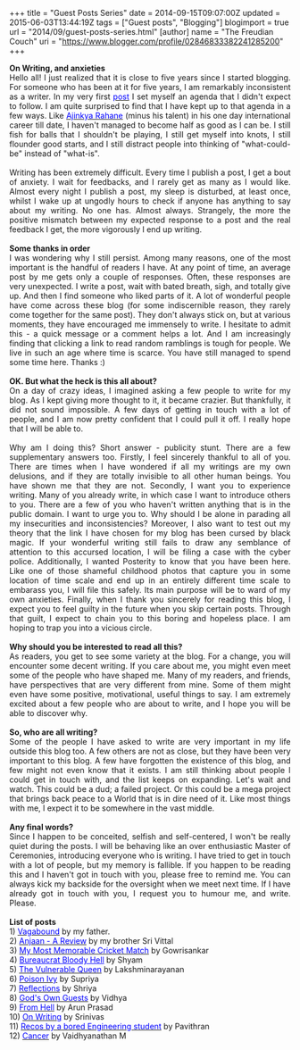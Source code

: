 +++
title = "Guest Posts Series"
date = 2014-09-15T09:07:00Z
updated = 2015-06-03T13:44:19Z
tags = ["Guest posts", "Blogging"]
blogimport = true 
url = "2014/09/guest-posts-series.html"
[author]
	name = "The Freudian Couch"
	uri = "https://www.blogger.com/profile/02846833382241285200"
+++

<div dir="ltr" style="text-align: left;" trbidi="on">
<div style="text-align: justify;">
<b>On Writing, and anxieties</b></div>
<div style="text-align: justify;">
Hello all! I just realized that it is close to five years since I started blogging. For someone who has been at it for five years, I am remarkably inconsistent as a writer. In my very first <a href="http://adarsh89.blogspot.com/2009/11/me-too.html" target="_blank"><span style="color: blue;">post</span></a>&nbsp;I set myself an agenda that I didn't expect to follow. I am quite surprised to find that I have kept up to that agenda in a few ways. Like <a href="http://www.espncricinfo.com/india/content/player/277916.html" target="_blank"><span style="color: blue;">Ajinkya Rahane</span></a>&nbsp;(minus his talent) in his one day international career till date, I haven't managed to become half as good as I can be. I still fish for balls that I shouldn't be playing, I still get myself into knots, I still flounder good starts, and I still distract people into thinking of "what-could-be" instead of "what-is".&nbsp;</div>
<div style="text-align: justify;">
<br /></div>
<div style="text-align: justify;">
Writing has been extremely difficult. Every time I publish a post, I get a bout of anxiety. I wait for feedbacks, and I rarely get as many as I would like. Almost every night I publish a post, my sleep is disturbed, at least once, whilst I wake up at ungodly hours to check if anyone has anything to say about my writing. No one has. Almost always. Strangely, the more the positive mismatch between my expected response to a post and the real feedback I get, the more vigorously I end up writing.&nbsp;</div>
<div style="text-align: justify;">
<br /></div>
<div style="text-align: justify;">
<b>Some thanks in order</b></div>
<div style="text-align: justify;">
I was wondering why I still persist. Among many reasons, one of the most important is the handful of readers I have. At any point of time, an average post by me gets only a couple of responses. Often, these responses are very unexpected. I write a post, wait with bated breath, sigh, and totally give up. And then I find someone who liked parts of it. A lot of wonderful people have come across these blog (for some indiscernible reason, they rarely come together for the same post). They don't always stick on, but at various moments, they have encouraged me immensely to write. I hesitate to admit this - a quick message or a comment helps a lot. And I am increasingly finding that clicking a link to read random ramblings is tough for people. We live in such an age where time is scarce. You have still managed to spend some time here. Thanks :)</div>
<div style="text-align: justify;">
<br /></div>
<div style="text-align: justify;">
<b>OK. But what the heck is this all about?</b></div>
<div style="text-align: justify;">
On a day of crazy ideas, I imagined asking a few people to write for my blog. As I kept giving more thought to it, it became crazier. But thankfully, it did not sound impossible. A few days of getting in touch with a lot of people, and I am now pretty confident that I could pull it off. I really hope that I will be able to.</div>
<div style="text-align: justify;">
<br /></div>
<div style="text-align: justify;">
Why am I doing this? Short answer - publicity stunt. There are a few supplementary answers too. Firstly, I feel sincerely thankful to all of you. There are times when I have wondered if all my writings are my own delusions, and if they are totally invisible to all other human beings. You have shown me that they are not. Secondly, I want you to experience writing. Many of you already write, in which case I want to introduce others to you. There are a few of you who haven't written anything that is in the public domain. I want to urge you to. Why should I be alone in parading all my insecurities and inconsistencies? Moreover, I also want to test out my theory that the link I have chosen for my blog has been cursed by black magic. If your wonderful writing still fails to draw any semblance of attention to this accursed location, I will be filing a case with the cyber police. Additionally, I wanted Posterity to know that you have been here. Like one of those shameful childhood photos that capture you in some location of time scale and end up in an entirely different time scale to embarass you, I will file this safely. Its main purpose will be to ward of my own anxieties. Finally, when I thank you sincerely for reading this blog, I expect you to feel guilty in the future when you skip certain posts. Through that guilt, I expect to chain you to this boring and hopeless place. I am hoping to trap you into a vicious circle.</div>
<div style="text-align: justify;">
<br /></div>
<div style="text-align: justify;">
<b>Why should you be interested to read all this?</b></div>
<div style="text-align: justify;">
As readers, you get to see some variety at the blog. For a change, you will encounter some decent writing. If you care about me, you might even meet some of the people who have shaped me. Many of my readers, and friends, have perspectives that are very different from mine. Some of them might even have some positive, motivational, useful things to say. I am extremely excited about a few people who are about to write, and I hope you will be able to discover why.</div>
<div style="text-align: justify;">
<br /></div>
<div style="text-align: justify;">
<b>So, who are all writing?</b></div>
<div style="text-align: justify;">
Some of the people I have asked to write are very important in my life outside this blog too. A few others are not as close, but they have been very important to this blog. A few have forgotten the existence of this blog, and few might not even know that it exists. I am still thinking about people I could get in touch with, and the list keeps on expanding. Let's wait and watch. This could be a dud; a failed project. Or this could be a mega project that brings back peace to a World that is in dire need of it. Like most things with me, I expect it to be somewhere in the vast middle.</div>
<div style="text-align: justify;">
<br /></div>
<div style="text-align: justify;">
<b>Any final words?</b></div>
<div style="text-align: justify;">
Since I happen to be conceited, selfish and self-centered, I won't be really quiet during the posts. I will be behaving like an over enthusiastic Master of Ceremonies, introducing everyone who is writing. I have tried to get in touch with a lot of people, but my memory is fallible. If you happen to be reading this and I haven't got in touch with you, please free to remind me. You can always kick my backside for the oversight when we meet next time. If I have already got in touch with you, I request you to humour me, and write. Please.<br />
<br />
<b>List of posts</b><br />
1) <span style="color: blue;"><a href="http://adarsh89.blogspot.com/2014/09/guest-posts-series-vagabound.html" target="_blank"><span style="color: blue;">Vagabound</span></a>&nbsp;</span>by my father.<br />
2) <a href="http://adarsh89.blogspot.com/2014/09/guest-post-series-anjaan-review.html" target="_blank"><span style="color: blue;">Anjaan - A Review</span></a> by my brother Sri Vittal<br />
3) <span style="color: blue;"><a href="http://adarsh89.blogspot.com/2014/09/guest-post-series-my-most-memorable.html" target="_blank"><span style="color: blue;">My Most Memorable Cricket Match</span></a>&nbsp;</span>by Gowrisankar<br />
4)&nbsp;<a href="http://adarsh89.blogspot.com/2014/09/guest-post-series-bureaucrat-bloody-hell.html" style="color: blue;" target="_blank"><span style="color: blue;">Bureaucrat Bloody Hell</span></a><span style="color: blue;">&nbsp;</span>by&nbsp;Shyam<br />
5) <a href="http://adarsh89.blogspot.com/2014/09/guest-post-series-vulnerable-queen.html" target="_blank"><span style="color: blue;">The Vulnerable Queen</span></a> by Lakshminarayanan<br />
6) <a href="http://adarsh89.blogspot.com/2014/10/guest-post-series-poison-ivy.html" target="_blank"><span style="color: blue;">Poison Ivy</span></a> by Supriya<br />
7) <a href="http://adarsh89.blogspot.com/2014/10/guest-post-series-reflections.html" target="_blank"><span style="color: blue;">Reflections</span></a> by Shriya<br />
8) <a href="http://adarsh89.blogspot.com/2014/10/guest-post-series-gods-own-guests.html" target="_blank"><span style="color: blue;">God's Own Guests</span></a> by Vidhya<br />
9) <a href="http://adarsh89.blogspot.com/2014/10/guest-post-series-from-hell.html" target="_blank"><span style="color: blue;">From Hell</span></a> by Arun Prasad<br />
10) <a href="http://adarsh89.blogspot.com/2014/10/guest-post-series-on-writing.html" target="_blank"><span style="color: blue;">On Writing</span></a> by Srinivas<br />
11) <a href="http://adarsh89.blogspot.com/2014/11/guest-post-series-recos-from-bored.html" target="_blank"><span style="color: blue;">Recos by a bored Engineering student</span></a> by Pavithran</div>
12) <a href="http://adarsh89.blogspot.in/2015/06/guest-post-series-cancer.html" target="_blank"><span style="color: blue;">Cancer</span></a> by Vaidhyanathan M<br />
<br /></div>

